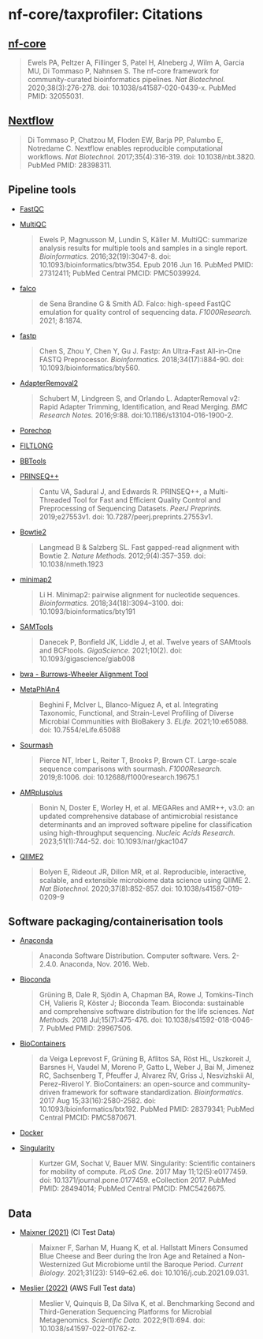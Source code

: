 # nf-core/taxprofiler: Citations

## [nf-core](https://pubmed.ncbi.nlm.nih.gov/32055031/)

> Ewels PA, Peltzer A, Fillinger S, Patel H, Alneberg J, Wilm A, Garcia MU, Di Tommaso P, Nahnsen S. The nf-core framework for community-curated bioinformatics pipelines. *Nat Biotechnol.* 2020;38(3):276-278. doi: 10.1038/s41587-020-0439-x. PubMed PMID: 32055031.

## [Nextflow](https://pubmed.ncbi.nlm.nih.gov/28398311/)

> Di Tommaso P, Chatzou M, Floden EW, Barja PP, Palumbo E, Notredame C. Nextflow enables reproducible computational workflows. *Nat Biotechnol.* 2017;35(4):316-319. doi: 10.1038/nbt.3820. PubMed PMID: 28398311.

## Pipeline tools

- [FastQC](https://www.bioinformatics.babraham.ac.uk/projects/fastqc/)

- [MultiQC](https://pubmed.ncbi.nlm.nih.gov/27312411/)

  > Ewels P, Magnusson M, Lundin S, Käller M. MultiQC: summarize analysis results for multiple tools and samples in a single report. *Bioinformatics.* 2016;32(19):3047-8. doi: 10.1093/bioinformatics/btw354. Epub 2016 Jun 16. PubMed PMID: 27312411; PubMed Central PMCID: PMC5039924.

- [falco](https://doi.org/10.12688/f1000research.21142.2)

  > de Sena Brandine G & Smith AD. Falco: high-speed FastQC emulation for quality control of sequencing data. *F1000Research.* 2021; 8:1874.

- [fastp](https://doi.org/10.1093/bioinformatics/bty560)

  > Chen S, Zhou Y, Chen Y, Gu J. Fastp: An Ultra-Fast All-in-One FASTQ Preprocessor. *Bioinformatics.* 2018;34(17):i884-90. doi: 10.1093/bioinformatics/bty560.

- [AdapterRemoval2](https://doi.org/10.1186/s13104-016-1900-2)

  > Schubert M, Lindgreen S, and Orlando L. AdapterRemoval v2: Rapid Adapter Trimming, Identification, and Read Merging. *BMC Research Notes.* 2016;9:88. doi:10.1186/s13104-016-1900-2.

- [Porechop](https://github.com/rrwick/Porechop)

- [FILTLONG](https://github.com/rrwick/Filtlong)

- [BBTools](http://sourceforge.net/projects/bbmap/)

- [PRINSEQ++](https://doi.org/10.7287/peerj.preprints.27553v1)

  > Cantu VA, Sadural J, and Edwards R. PRINSEQ++, a Multi-Threaded Tool for Fast and Efficient Quality Control and Preprocessing of Sequencing Datasets. *PeerJ Preprints.* 2019;e27553v1. doi: 10.7287/peerj.preprints.27553v1.

- [Bowtie2](https://doi.org/10.1038/nmeth.1923)

  > Langmead B & Salzberg SL. Fast gapped-read alignment with Bowtie 2. *Nature Methods.* 2012;9(4):357–359. doi: 10.1038/nmeth.1923

- [minimap2](https://doi.org/10.1093/bioinformatics/bty191)

  > Li H. Minimap2: pairwise alignment for nucleotide sequences. *Bioinformatics.* 2018;34(18):3094–3100. doi: 10.1093/bioinformatics/bty191

- [SAMTools](https://doi.org/10.1093/gigascience/giab008)

  > Danecek P, Bonfield JK, Liddle J, et al. Twelve years of SAMtools and BCFtools. *GigaScience.* 2021;10(2). doi: 10.1093/gigascience/giab008

- [bwa - Burrows-Wheeler Alignment Tool](https://bio-bwa.sourceforge.net/bwa.shtml)

- [MetaPhlAn4](https://doi.org/10.7554/eLife.65088)

  > Beghini F, McIver L, Blanco-Míguez A, et al. Integrating Taxonomic, Functional, and Strain-Level Profiling of Diverse Microbial Communities with BioBakery 3. *ELife.* 2021;10:e65088. doi: 10.7554/eLife.65088

- [Sourmash](https://doi.org/10.12688/f1000research.19675.1)

  > Pierce NT, Irber L, Reiter T, Brooks P, Brown CT. Large-scale sequence comparisons with sourmash. *F1000Research.* 2019;8:1006. doi: 10.12688/f1000research.19675.1

- [AMRplusplus](https://doi.org/10.1093/nar/gkac1047)

  > Bonin N, Doster E, Worley H, et al. MEGARes and AMR++, v3.0: an updated comprehensive database of antimicrobial resistance determinants and an improved software pipeline for classification using high-throughput sequencing. *Nucleic Acids Research.* 2023;51(1):744-52. doi: 10.1093/nar/gkac1047

- [QIIME2](https://doi.org/10.1038%2Fs41587-019-0209-9)

  > Bolyen E, Rideout JR, Dillon MR, et al. Reproducible, interactive, scalable, and extensible microbiome data science using QIIME 2. *Nat Biotechnol.* 2020;37(8):852-857. doi: 10.1038/s41587-019-0209-9

## Software packaging/containerisation tools

- [Anaconda](https://anaconda.com)

  > Anaconda Software Distribution. Computer software. Vers. 2-2.4.0. Anaconda, Nov. 2016. Web.

- [Bioconda](https://pubmed.ncbi.nlm.nih.gov/29967506/)

  > Grüning B, Dale R, Sjödin A, Chapman BA, Rowe J, Tomkins-Tinch CH, Valieris R, Köster J; Bioconda Team. Bioconda: sustainable and comprehensive software distribution for the life sciences. *Nat Methods.* 2018 Jul;15(7):475-476. doi: 10.1038/s41592-018-0046-7. PubMed PMID: 29967506.

- [BioContainers](https://pubmed.ncbi.nlm.nih.gov/28379341/)

  > da Veiga Leprevost F, Grüning B, Aflitos SA, Röst HL, Uszkoreit J, Barsnes H, Vaudel M, Moreno P, Gatto L, Weber J, Bai M, Jimenez RC, Sachsenberg T, Pfeuffer J, Alvarez RV, Griss J, Nesvizhskii AI, Perez-Riverol Y. BioContainers: an open-source and community-driven framework for software standardization. *Bioinformatics.* 2017 Aug 15;33(16):2580-2582. doi: 10.1093/bioinformatics/btx192. PubMed PMID: 28379341; PubMed Central PMCID: PMC5870671.

- [Docker](https://dl.acm.org/doi/10.5555/2600239.2600241)

- [Singularity](https://pubmed.ncbi.nlm.nih.gov/28494014/)
  > Kurtzer GM, Sochat V, Bauer MW. Singularity: Scientific containers for mobility of compute. *PLoS One.* 2017 May 11;12(5):e0177459. doi: 10.1371/journal.pone.0177459. eCollection 2017. PubMed PMID: 28494014; PubMed Central PMCID: PMC5426675.

## Data

- [Maixner (2021)](https://doi.org/10.1016/j.cub.2021.09.031) (CI Test Data)

  > Maixner F, Sarhan M, Huang K, et al. Hallstatt Miners Consumed Blue Cheese and Beer during the Iron Age and Retained a Non-Westernized Gut Microbiome until the Baroque Period. *Current Biology.* 2021;31(23): 5149–62.e6. doi: 10.1016/j.cub.2021.09.031.

- [Meslier (2022)](https://doi.org/10.1038/s41597-022-01762-z) (AWS Full Test data)

  > Meslier V, Quinquis B, Da Silva K, et al. Benchmarking Second and Third-Generation Sequencing Platforms for Microbial Metagenomics. *Scientific Data.* 2022;9(1):694. doi: 10.1038/s41597-022-01762-z.

